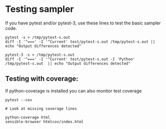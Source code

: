 # Testing sampler

If you have pytest and/or pytest-3, use these lines to test the basic sampler code.

    pytest -s > /tmp/pytest-s.out
    diff -I '^===' -I '^Current' test/pytest-s.out /tmp/pytest-s.out || echo "Output differences detected"

    pytest-3 -s > /tmp/pytest-s.out
    diff -I '^===' -I '^Current' test/pytest-s.out -I 'Python' /tmp/pytest-s.out  || echo "Output differences detected"

## Testing with coverage:

If python-coverage is installed you can also monitor test coverage

    pytest --cov

    # Look at missing coverage lines

    python-coverage html
    sensible-browser htmlcov/index.html
